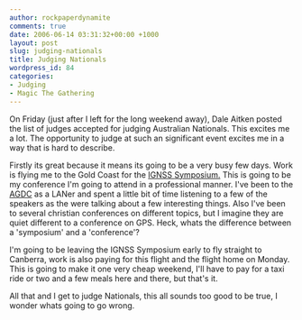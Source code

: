 ```yaml
---
author: rockpaperdynamite
comments: true
date: 2006-06-14 03:31:32+00:00 +1000
layout: post
slug: judging-nationals
title: Judging Nationals
wordpress_id: 84
categories:
- Judging
- Magic The Gathering
---
```


On Friday (just after I left for the long weekend away), [](http://forum.mtgmelb.com/profile.aspx?f=4&p=7)Dale Aitken posted the list of judges accepted for judging Australian Nationals. This excites me a lot. The opportunity to judge at such an significant event excites me in a way that is hard to describe.

Firstly its great because it means its going to be a very busy few days. Work is flying me to the Gold Coast for the [IGNSS ](http://www.ignss.org/conf2006/index.php)[Symposium.](http://www.ignss.org/conf2006/index.php)  This is going to be my conference I'm going to attend in a professional manner.  I've been to the [AGDC](http://www.agdc.com.au/) as a LANer and spent a little bit of time listening to a few of the speakers as the were talking about a few interesting things.  Also I've been to several christian conferences on different topics, but I imagine they are quiet different to a conference on GPS.  Heck, whats the difference between a 'symposium' and a 'conference'?

I'm going to be leaving the IGNSS Symposium early to fly straight to Canberra, work is also paying for this flight and the flight home on Monday. This is going to make it one very cheap weekend, I'll have to pay for a taxi ride or two and a few meals here and there, but that's it.

All that and I get to judge Nationals, this all sounds too good to be true, I wonder whats going to go wrong.
